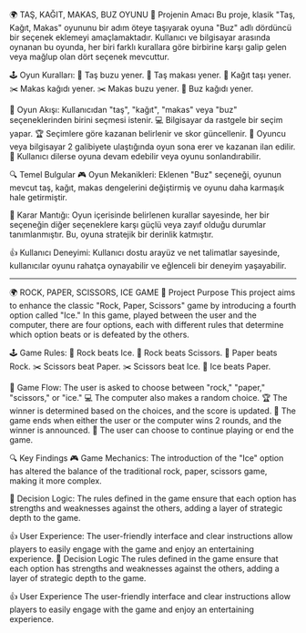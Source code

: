 🌍 TAŞ, KAĞIT, MAKAS, BUZ OYUNU
🎯 Projenin Amacı
Bu proje, klasik "Taş, Kağıt, Makas" oyununu bir adım öteye taşıyarak oyuna "Buz" adlı dördüncü bir seçenek eklemeyi amaçlamaktadır. Kullanıcı ve bilgisayar arasında oynanan bu oyunda, her biri farklı kurallara göre birbirine karşı galip gelen veya mağlup olan dört seçenek mevcuttur.

🕹️ Oyun Kuralları:
🗿 Taş buzu yener.
🗿 Taş makası yener.
📄 Kağıt taşı yener.
✂️ Makas kağıdı yener.
✂️ Makas buzu yener.
🧊 Buz kağıdı yener.

🔄 Oyun Akışı:
Kullanıcıdan "taş", "kağıt", "makas" veya "buz" seçeneklerinden birini seçmesi istenir.
💻 Bilgisayar da rastgele bir seçim yapar.
🏆 Seçimlere göre kazanan belirlenir ve skor güncellenir.
🎉 Oyuncu veya bilgisayar 2 galibiyete ulaştığında oyun sona erer ve kazanan ilan edilir.
🔁 Kullanıcı dilerse oyuna devam edebilir veya oyunu sonlandırabilir.

🔍 Temel Bulgular
🎮 Oyun Mekanikleri:
Eklenen "Buz" seçeneği, oyunun mevcut taş, kağıt, makas dengelerini değiştirmiş ve oyunu daha karmaşık hale getirmiştir.

🧠 Karar Mantığı:
Oyun içerisinde belirlenen kurallar sayesinde, her bir seçeneğin diğer seçeneklere karşı güçlü veya zayıf olduğu durumlar tanımlanmıştır. Bu, oyuna stratejik bir derinlik katmıştır.

👍 Kullanıcı Deneyimi:
Kullanıcı dostu arayüz ve net talimatlar sayesinde, kullanıcılar oyunu rahatça oynayabilir ve eğlenceli bir deneyim yaşayabilir.

---------------------------------------------------------------------------------------------------------------------------------------------------------------------------------------------------------------------

🌍 ROCK, PAPER, SCISSORS, ICE GAME
🎯 Project Purpose
This project aims to enhance the classic "Rock, Paper, Scissors" game by introducing a fourth option called "Ice." In this game, played between the user and the computer, there are four options, each with different rules that determine which option beats or is defeated by the others.

🕹️ Game Rules:
🗿 Rock beats Ice.
🗿 Rock beats Scissors.
📄 Paper beats Rock.
✂️ Scissors beat Paper.
✂️ Scissors beat Ice.
🧊 Ice beats Paper.

🔄 Game Flow:
The user is asked to choose between "rock," "paper," "scissors," or "ice."
💻 The computer also makes a random choice.
🏆 The winner is determined based on the choices, and the score is updated.
🎉 The game ends when either the user or the computer wins 2 rounds, and the winner is announced.
🔁 The user can choose to continue playing or end the game.

🔍 Key Findings
🎮 Game Mechanics:
The introduction of the "Ice" option has altered the balance of the traditional rock, paper, scissors game, making it more complex.

🧠 Decision Logic:
The rules defined in the game ensure that each option has strengths and weaknesses against the others, adding a layer of strategic depth to the game.

👍 User Experience:
The user-friendly interface and clear instructions allow players to easily engage with the game and enjoy an entertaining experience.
🧠 Decision Logic
The rules defined in the game ensure that each option has strengths and weaknesses against the others, adding a layer of strategic depth to the game.

👍 User Experience
The user-friendly interface and clear instructions allow players to easily engage with the game and enjoy an entertaining experience.


